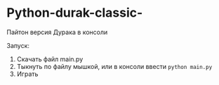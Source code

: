 # Python-durak-classic-
Пайтон версия Дурака в консоли

Запуск:
1. Скачать файл main.py
2. Тыкнуть по файлу мышкой, или в консоли ввести ```python main.py```
3. Играть
